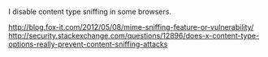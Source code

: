 I disable content type sniffing in some browsers.

http://blog.fox-it.com/2012/05/08/mime-sniffing-feature-or-vulnerability/
http://security.stackexchange.com/questions/12896/does-x-content-type-options-really-prevent-content-sniffing-attacks
